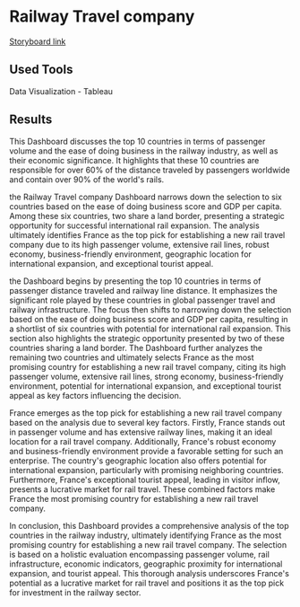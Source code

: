# Railway Travel company 

[Storyboard link](https://public.tableau.com/views/ProjectRailwayTravelCompany_17112398797790/Story1?:language=en-US&:sid=&:display_count=n&:origin=viz_share_link )

##  Used Tools

Data Visualization - Tableau 

## Results

This Dashboard discusses the top 10 countries in terms of passenger volume and the ease of doing business in the railway industry, as well as their economic significance. It highlights that these 10 countries are responsible for over 60% of the distance traveled by passengers worldwide and contain over 90% of the world's rails.

the Railway Travel company Dashboard   narrows down the selection to six countries based on the ease of doing business score and GDP per capita. Among these six countries, two share a land border, presenting a strategic opportunity for successful international rail expansion. The analysis ultimately identifies France as the top pick for establishing a new rail travel company due to its high passenger volume, extensive rail lines, robust economy, business-friendly environment, geographic location for international expansion, and exceptional tourist appeal.

the Dashboard begins by presenting the top 10 countries in terms of passenger distance traveled and railway line distance. It emphasizes the significant role played by these countries in global passenger travel and railway infrastructure. The focus then shifts to narrowing down the selection based on the ease of doing business score and GDP per capita, resulting in a shortlist of six countries with potential for international rail expansion. This section also highlights the strategic opportunity presented by two of these countries sharing a land border. The Dashboard further analyzes the remaining two countries and ultimately selects France as the most promising country for establishing a new rail travel company, citing its high passenger volume, extensive rail lines, strong economy, business-friendly environment, potential for international expansion, and exceptional tourist appeal as key factors influencing the decision.

France emerges as the top pick for establishing a new rail travel company based on the analysis due to several key factors. Firstly, France stands out in passenger volume and has extensive railway lines, making it an ideal location for a rail travel company. Additionally, France's robust economy and business-friendly environment provide a favorable setting for such an enterprise. The country's geographic location also offers potential for international expansion, particularly with promising neighboring countries. Furthermore, France's exceptional tourist appeal, leading in visitor inflow, presents a lucrative market for rail travel. These combined factors make France the most promising country for establishing a new rail travel company.

In conclusion, this Dashboard provides a comprehensive analysis of the top countries in the railway industry, ultimately identifying France as the most promising country for establishing a new rail travel company. The selection is based on a holistic evaluation encompassing passenger volume, rail infrastructure, economic indicators, geographic proximity for international expansion, and tourist appeal. This thorough analysis underscores France's potential as a lucrative market for rail travel and positions it as the top pick for investment in the railway sector.
